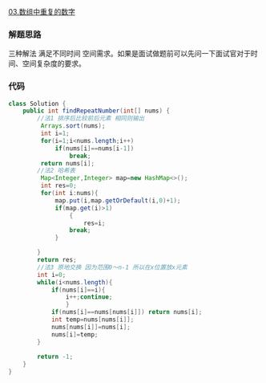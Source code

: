 
[03.数组中重复的数字](https://leetcode-cn.com/problems/shu-zu-zhong-zhong-fu-de-shu-zi-lcof/)
### 解题思路
三种解法 满足不同时间 空间需求。如果是面试做题前可以先问一下面试官对于时间、空间复杂度的要求。

### 代码

```java
class Solution {
    public int findRepeatNumber(int[] nums) {
        //法1 排序后比较前后元素 相同则输出
         Arrays.sort(nums);
         int i=1;
         for(i=1;i<nums.length;i++)
             if(nums[i]==nums[i-1])
                 break;
         return nums[i];
        //法2 哈希表
         Map<Integer,Integer> map=new HashMap<>();
         int res=0;
         for(int i:nums){
             map.put(i,map.getOrDefault(i,0)+1);
             if(map.get(i)>1)
                 {
                     res=i;
                 break;
             }

        }
        return res;
        //法3 原地交换 因为范围0～n-1 所以在x位置放x元素
        int i=0;
        while(i<nums.length){
            if(nums[i]==i){
                i++;continue;
                }
            if(nums[i]==nums[nums[i]]) return nums[i];
            int temp=nums[nums[i]];
            nums[nums[i]]=nums[i];
            nums[i]=temp;
        }
           
        return -1;
    }
}
```
